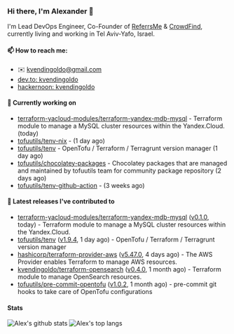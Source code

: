 ### Hi there, I'm Alexander 👋

I'm Lead DevOps Engineer, Co-Founder of [ReferrsMe](https://referrs.me/) & [CrowdFind](https://crowdfind.ai/), currently living and working in Tel Aviv-Yafo, Israel.

#### 📫 How to reach me:

- ✉️ kvendingoldo@gmail.com
- [dev.to: kvendingoldo](https://dev.to/kvendingoldo)
- [hackernoon: kvendingoldo](https://hackernoon.com/u/kvendingoldo)

#### 👷 Currently working on


- [terraform-yacloud-modules/terraform-yandex-mdb-mysql](https://github.com/terraform-yacloud-modules/terraform-yandex-mdb-mysql) - Terraform module to manage a MySQL cluster resources within the Yandex.Cloud. (today)
- [tofuutils/tenv-nix](https://github.com/tofuutils/tenv-nix) -  (1 day ago)
- [tofuutils/tenv](https://github.com/tofuutils/tenv) - OpenTofu / Terraform / Terragrunt version manager (1 day ago)
- [tofuutils/chocolatey-packages](https://github.com/tofuutils/chocolatey-packages) - Chocolatey packages that are managed and maintained by tofuutils team for community package repository (2 days ago)
- [tofuutils/tenv-github-action](https://github.com/tofuutils/tenv-github-action) -  (3 weeks ago)

#### 🔭 Latest releases I've contributed to

- [terraform-yacloud-modules/terraform-yandex-mdb-mysql](https://github.com/terraform-yacloud-modules/terraform-yandex-mdb-mysql) ([v0.1.0](https://github.com/terraform-yacloud-modules/terraform-yandex-mdb-mysql/releases/tag/v0.1.0), today) - Terraform module to manage a MySQL cluster resources within the Yandex.Cloud.
- [tofuutils/tenv](https://github.com/tofuutils/tenv) ([v1.9.4](https://github.com/tofuutils/tenv/releases/tag/v1.9.4), 1 day ago) - OpenTofu / Terraform / Terragrunt version manager
- [hashicorp/terraform-provider-aws](https://github.com/hashicorp/terraform-provider-aws) ([v5.47.0](https://github.com/hashicorp/terraform-provider-aws/releases/tag/v5.47.0), 4 days ago) - The AWS Provider enables Terraform to manage AWS resources.
- [kvendingoldo/terraform-opensearch](https://github.com/kvendingoldo/terraform-opensearch) ([v0.4.0](https://github.com/kvendingoldo/terraform-opensearch/releases/tag/v0.4.0), 1 month ago) - Terraform module to manage OpenSearch resources.
- [tofuutils/pre-commit-opentofu](https://github.com/tofuutils/pre-commit-opentofu) ([v1.0.2](https://github.com/tofuutils/pre-commit-opentofu/releases/tag/v1.0.2), 1 month ago) - pre-commit git hooks to take care of OpenTofu configurations

#### Stats

![Alex's github stats](https://github-readme-stats.vercel.app/api?username=kvendingoldo&show_icons=true&theme=default&disable_animations=true&count_private=true&hide_rank=true&include_all_commits=true&custom_title=GitHub%20Stats&line_height=20)
![Alex's top langs](https://github-readme-stats.vercel.app/api/top-langs/?username=kvendingoldo&hide=tex,html,hcl,css,jupyter%20notebook&layout=compact)
